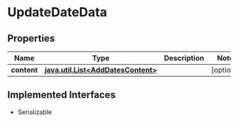 

# UpdateDateData


## Properties

Name | Type | Description | Notes
------------ | ------------- | ------------- | -------------
**content** | [**java.util.List&lt;AddDatesContent&gt;**](AddDatesContent.md) |  |  [optional]


## Implemented Interfaces

* Serializable



